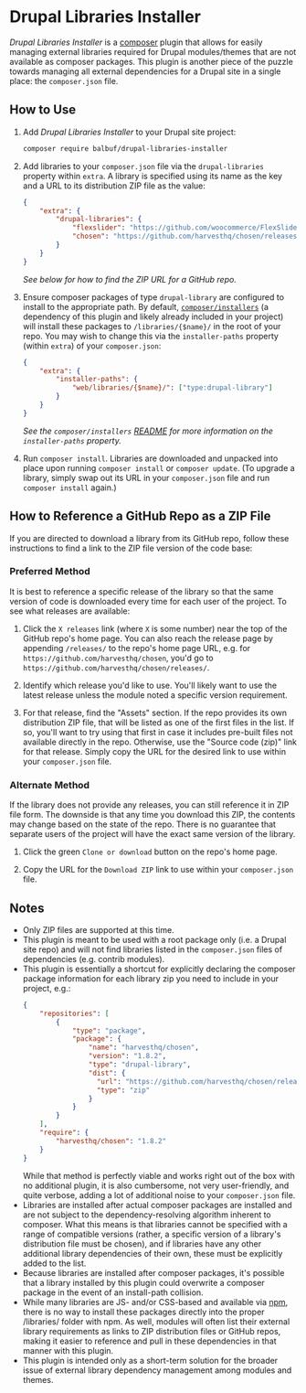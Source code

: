 # Drupal Libraries Installer

_Drupal Libraries Installer_ is a [composer][composer] plugin that allows for easily
managing external libraries required for Drupal modules/themes that are not available
as composer packages. This plugin is another piece of the puzzle towards managing all
external dependencies for a Drupal site in a single place: the `composer.json` file.

## How to Use

1. Add _Drupal Libraries Installer_ to your Drupal site project:

    ```sh
    composer require balbuf/drupal-libraries-installer
    ```

1. Add libraries to your `composer.json` file via the `drupal-libraries` property
within `extra`. A library is specified using its name as the key and a URL to its
distribution ZIP file as the value:

    ```json
    {
        "extra": {
            "drupal-libraries": {
                "flexslider": "https://github.com/woocommerce/FlexSlider/archive/2.6.4.zip",
                "chosen": "https://github.com/harvesthq/chosen/releases/download/v1.8.2/chosen_v1.8.2.zip"
            }
        }
    }
    ```
    _See below for how to find the ZIP URL for a GitHub repo._

1. Ensure composer packages of type `drupal-library` are configured to install to the
appropriate path. By default, [`composer/installers`][installers] (a dependency of
this plugin and likely already included in your project) will install these packages
to `/libraries/{$name}/` in the root of your repo. You may wish to change this via
the `installer-paths` property (within `extra`) of your `composer.json`:

    ```json
    {
        "extra": {
            "installer-paths": {
                "web/libraries/{$name}/": ["type:drupal-library"]
            }
        }
    }
    ```

    _See the `composer/installers` [README][installers readme] for more information on
    the `installer-paths` property._

1. Run `composer install`. Libraries are downloaded and unpacked into place upon running
`composer install` or `composer update`. (To upgrade a library, simply swap out its URL
in your `composer.json` file and run `composer install` again.)

## How to Reference a GitHub Repo as a ZIP File

If you are directed to download a library from its GitHub repo, follow these instructions
to find a link to the ZIP file version of the code base:

### Preferred Method

It is best to reference a specific release of the library so that the same version of
code is downloaded every time for each user of the project. To see what releases are
available:

1. Click the `X releases` link (where `X` is some number) near the top of the
GitHub repo's home page. You can also reach the release page by appending `/releases/`
to the repo's home page URL, e.g. for `https://github.com/harvesthq/chosen`, you'd
go to `https://github.com/harvesthq/chosen/releases/`.

1. Identify which release you'd like to use. You'll likely want to use the latest release
unless the module noted a specific version requirement.

1. For that release, find the "Assets" section. If the repo provides its own distribution
ZIP file, that will be listed as one of the first files in the list. If so, you'll want to
try using that first in case it includes pre-built files not available directly in the repo.
Otherwise, use the "Source code (zip)" link for that release. Simply copy the URL for the
desired link to use within your `composer.json` file.

### Alternate Method

If the library does not provide any releases, you can still reference it in ZIP file form.
The downside is that any time you download this ZIP, the contents may change based on the
state of the repo. There is no guarantee that separate users of the project will have the
exact same version of the library.

1. Click the green `Clone or download` button on the repo's home page.

1. Copy the URL for the `Download ZIP` link to use within your `composer.json` file.

## Notes

- Only ZIP files are supported at this time.
- This plugin is meant to be used with a root package only (i.e. a Drupal site repo)
and will not find libraries listed in the `composer.json` files of dependencies
(e.g. contrib modules).
- This plugin is essentially a shortcut for explicitly declaring the composer package
information for each library zip you need to include in your project, e.g.:
    ```json
    {
        "repositories": [
            {
                "type": "package",
                "package": {
                    "name": "harvesthq/chosen",
                    "version": "1.8.2",
                    "type": "drupal-library",
                    "dist": {
                      "url": "https://github.com/harvesthq/chosen/releases/download/v1.8.2/chosen_v1.8.2.zip",
                      "type": "zip"
                    }
                }
            }
        ],
        "require": {
            "harvesthq/chosen": "1.8.2"
        }
    }
    ```
    While that method is perfectly viable and works right out of the box with no additional
    plugin, it is also cumbersome, not very user-friendly, and quite verbose, adding
    a lot of additional noise to your `composer.json` file.
- Libraries are installed after actual composer packages are installed and are not
subject to the dependency-resolving algorithm inherent to composer. What this means
is that libraries cannot be specified with a range of compatible versions (rather,
a specific version of a library's distribution file must be chosen), and if libraries
have any other additional library dependencies of their own, these must be explicitly
added to the list.
- Because libraries are installed after composer packages, it's possible that a library
installed by this plugin could overwrite a composer package in the event of an
install-path collision.
- While many libraries are JS- and/or CSS-based and available via [npm][npm], there is
no way to install these packages directly into the proper /libraries/ folder with npm.
As well, modules will often list their external library requirements as links to ZIP
distribution files or GitHub repos, making it easier to reference and pull in these
dependencies in that manner with this plugin.
- This plugin is intended only as a short-term solution for the broader issue of
external library dependency management among modules and themes.

[composer]: https://getcomposer.org/
[npm]: https://www.npmjs.com/
[installers]: https://packagist.org/packages/composer/installers
[installers readme]: https://github.com/composer/installers#custom-install-paths
